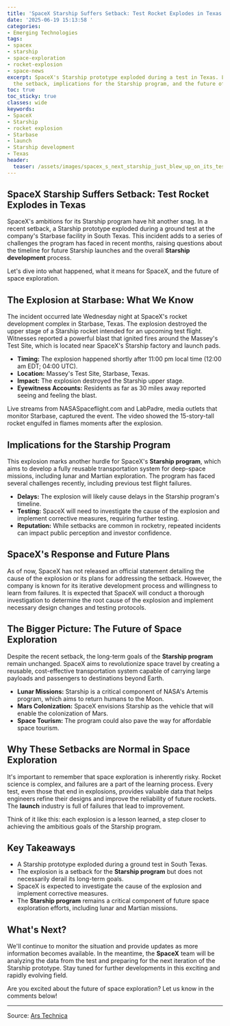 ```yaml
---
title: 'SpaceX Starship Suffers Setback: Test Rocket Explodes in Texas'
date: '2025-06-19 15:13:58 '
categories:
- Emerging Technologies
tags:
- spacex
- starship
- space-exploration
- rocket-explosion
- space-news
excerpt: SpaceX's Starship prototype exploded during a test in Texas. Learn about
  the setback, implications for the Starship program, and the future of space exploration.
toc: true
toc_sticky: true
classes: wide
keywords:
- SpaceX
- Starship
- rocket explosion
- Starbase
- launch
- Starship development
- Texas
header:
  teaser: /assets/images/spacex_s_next_starship_just_blew_up_on_its_test_st_20250619151358.jpg
---
```


## SpaceX Starship Suffers Setback: Test Rocket Explodes in Texas

SpaceX's ambitions for its Starship program have hit another snag. In a recent setback, a Starship prototype exploded during a ground test at the company's Starbase facility in South Texas. This incident adds to a series of challenges the program has faced in recent months, raising questions about the timeline for future Starship launches and the overall **Starship development** process.

Let's dive into what happened, what it means for SpaceX, and the future of space exploration.

## The Explosion at Starbase: What We Know

The incident occurred late Wednesday night at SpaceX's rocket development complex in Starbase, Texas. The explosion destroyed the upper stage of a Starship rocket intended for an upcoming test flight. Witnesses reported a powerful blast that ignited fires around the Massey's Test Site, which is located near SpaceX's Starship factory and launch pads.

*   **Timing:** The explosion happened shortly after 11:00 pm local time (12:00 am EDT; 04:00 UTC).
*   **Location:** Massey's Test Site, Starbase, Texas.
*   **Impact:** The explosion destroyed the Starship upper stage.
*   **Eyewitness Accounts:** Residents as far as 30 miles away reported seeing and feeling the blast.

Live streams from NASASpaceflight.com and LabPadre, media outlets that monitor Starbase, captured the event. The video showed the 15-story-tall rocket engulfed in flames moments after the explosion.

## Implications for the Starship Program

This explosion marks another hurdle for SpaceX's **Starship program**, which aims to develop a fully reusable transportation system for deep-space missions, including lunar and Martian exploration. The program has faced several challenges recently, including previous test flight failures.

*   **Delays:** The explosion will likely cause delays in the Starship program's timeline.
*   **Testing:** SpaceX will need to investigate the cause of the explosion and implement corrective measures, requiring further testing.
*   **Reputation:** While setbacks are common in rocketry, repeated incidents can impact public perception and investor confidence.

## SpaceX's Response and Future Plans

As of now, SpaceX has not released an official statement detailing the cause of the explosion or its plans for addressing the setback. However, the company is known for its iterative development process and willingness to learn from failures. It is expected that SpaceX will conduct a thorough investigation to determine the root cause of the explosion and implement necessary design changes and testing protocols.

## The Bigger Picture: The Future of Space Exploration

Despite the recent setback, the long-term goals of the **Starship program** remain unchanged. SpaceX aims to revolutionize space travel by creating a reusable, cost-effective transportation system capable of carrying large payloads and passengers to destinations beyond Earth. 

*   **Lunar Missions:** Starship is a critical component of NASA's Artemis program, which aims to return humans to the Moon.
*   **Mars Colonization:** SpaceX envisions Starship as the vehicle that will enable the colonization of Mars.
*   **Space Tourism:** The program could also pave the way for affordable space tourism.

## Why These Setbacks are Normal in Space Exploration

It's important to remember that space exploration is inherently risky. Rocket science is complex, and failures are a part of the learning process. Every test, even those that end in explosions, provides valuable data that helps engineers refine their designs and improve the reliability of future rockets. The **launch** industry is full of failures that lead to improvement.

Think of it like this: each explosion is a lesson learned, a step closer to achieving the ambitious goals of the Starship program.

## Key Takeaways

*   A Starship prototype exploded during a ground test in South Texas.
*   The explosion is a setback for the **Starship program** but does not necessarily derail its long-term goals.
*   SpaceX is expected to investigate the cause of the explosion and implement corrective measures.
*   The **Starship program** remains a critical component of future space exploration efforts, including lunar and Martian missions.

## What's Next?

We'll continue to monitor the situation and provide updates as more information becomes available. In the meantime, the **SpaceX** team will be analyzing the data from the test and preparing for the next iteration of the Starship prototype. Stay tuned for further developments in this exciting and rapidly evolving field.

Are you excited about the future of space exploration? Let us know in the comments below!

---

Source: [Ars Technica](https://arstechnica.com/space/2025/06/starships-rough-year-gets-worse-after-a-late-night-explosion-in-south-texas/)